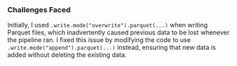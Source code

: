 ### Challenges Faced

Initially, I used `.write.mode("overwrite").parquet(...)` when writing Parquet files, which inadvertently caused previous data to be lost whenever the pipeline ran. I fixed this issue by modifying the code to use `.write.mode("append").parquet(...)` instead, ensuring that new data is added without deleting the existing data.
